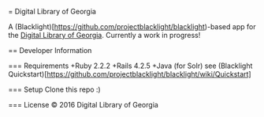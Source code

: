 = Digital Library of Georgia

A (Blacklight)[https://github.com/projectblacklight/blacklight)-based app for the [Digital Library of Georgia](http://dlg.galileo.usg.edu/). Currently a work in progress!

== Developer Information

=== Requirements
+Ruby 2.2.2
+Rails 4.2.5
+Java (for Solr) see (Blacklight Quickstart)[https://github.com/projectblacklight/blacklight/wiki/Quickstart]

=== Setup
Clone this repo :)

=== License
© 2016 Digital Library of Georgia